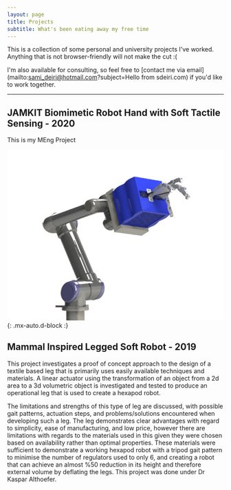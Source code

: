 ```yaml
---
layout: page
title: Projects
subtitle: What's been eating away my free time
---
```


This is a collection of some personal and university projects I've worked. Anything that is not browser-friendly will not make the cut :(

I'm also available for consulting, so feel free to [contact me via email](mailto:sami_deiri@hotmail.com?subject=Hello from sdeiri.com) if you'd like to work together. 


---

## JAMKIT Biomimetic Robot Hand with Soft Tactile Sensing - 2020

This is my MEng Project

![UR5 Mount](/img/JAMKIT/onaur5.JPG){: .mx-auto.d-block :}

## Mammal Inspired Legged Soft Robot - 2019

This project investigates a proof of concept approach to the design of a textile based leg that is primarily uses easily available
techniques  and  materials.  A  linear  actuator  using  the  transformation  of  an  object  from  a  2d  area  to  a  3d  volumetric  object  is
investigated and tested to produce an operational leg that is used to create a hexapod robot. 

The limitations and strengths of this
type of leg are discussed, with possible gait patterns, actuation steps, and problems/solutions encountered when developing such
a leg. The leg demonstrates clear advantages with regard to simplicity, ease of manufacturing, and low price, however there are
limitations with regards to the materials used in this given they were chosen based on availability rather than optimal properties.
These  materials  were  sufficient  to  demonstrate  a  working  hexapod  robot  with  a  tripod  gait  pattern  to  minimise  the  number  of
regulators  used  to  only  6,  and  creating  a  robot  that  can  achieve  an  almost  %50  reduction  in  its  height  and  therefore  external
volume by deflating the legs.  This project was done under Dr Kaspar Althoefer.